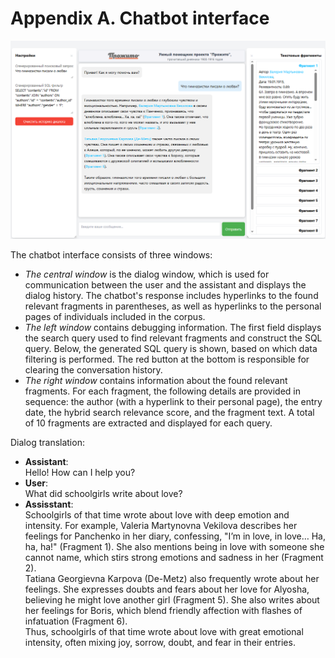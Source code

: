 # Appendix A. Chatbot interface

![Screenshot of the chatbot interface](data/interface.png)

The chatbot interface consists of three windows:

* *The central window* is the dialog window, which is used for communication between the user and the assistant and displays the dialog history. The chatbot's response includes hyperlinks to the found relevant fragments in parentheses, as well as hyperlinks to the personal pages of individuals included in the corpus.
* *The left window* contains debugging information. The first field displays the search query used to find relevant fragments and construct the SQL query. Below, the generated SQL query is shown, based on which data filtering is performed. The red button at the bottom is responsible for clearing the conversation history.
* *The right window* contains information about the found relevant fragments. For each fragment, the following details are provided in sequence: the author (with a hyperlink to their personal page), the entry date, the hybrid search relevance score, and the fragment text. A total of 10 fragments are extracted and displayed for each query.

Dialog translation:
* **Assistant**:\
Hello! How can I help you?
* **User**:\
What did schoolgirls write about love?
* **Assisstant**:\
Schoolgirls of that time wrote about love with deep emotion and intensity. For example, Valeria Martynovna Vekilova describes her feelings for Panchenko in her diary, confessing, "I’m in love, in love… Ha, ha, ha!" (Fragment 1). She also mentions being in love with someone she cannot name, which stirs strong emotions and sadness in her (Fragment 2).\
Tatiana Georgievna Karpova (De-Metz) also frequently wrote about her feelings. She expresses doubts and fears about her love for Alyosha, believing he might love another girl (Fragment 5). She also writes about her feelings for Boris, which blend friendly affection with flashes of infatuation (Fragment 6).\
Thus, schoolgirls of that time wrote about love with great emotional intensity, often mixing joy, sorrow, doubt, and fear in their entries.
